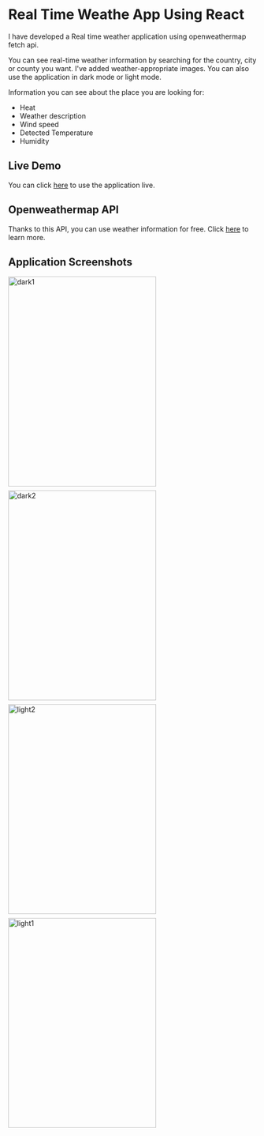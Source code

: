 # Real Time Weathe App Using React

I have developed a Real time weather application using openweathermap fetch api.

You can see real-time weather information by searching for the country, city or county you want. I've added weather-appropriate images. You can also use the application in dark mode or light mode.

Information you can see about the place you are looking for:
- Heat
- Weather description
- Wind speed
- Detected Temperature
- Humidity

## Live Demo
You can click [here](https://yasin-weather.netlify.app) to use the application live.

## Openweathermap API
Thanks to this API, you can use weather information for free. Click [here](https://openweathermap.org/api) to learn more.

## Application Screenshots
<div style="display:flex; flex-direction: row; flex-wrap: wrap; gap: 8px;">
<img width="300" height="425" alt="dark1" src="https://user-images.githubusercontent.com/62993659/224357038-3ebd76d3-4d6f-4150-bf58-aee2db92d5b1.png">
<img width="300" height="425" alt="dark2" src="https://user-images.githubusercontent.com/62993659/224357115-105e2569-f81f-4023-b231-56b55c6fa7d2.png">
<img width="300" height="425" alt="light2" src="https://user-images.githubusercontent.com/62993659/224357132-f9946a27-57d1-43b0-9a1b-ed913617e5d5.png">
<img width="300" height="425" alt="light1" src="https://user-images.githubusercontent.com/62993659/224357150-158fc786-6d41-4ffc-b3bd-273445516d2e.png">
</div>
